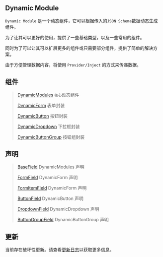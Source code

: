 ## Dynamic Module

`Dynamic Module` 是一个动态组件，它可以根据传入的`JSON Schema`数据动态生成组件。

为了让其可以更好的使用，提供了一些基础类型，以及一些常用的组件。

同时为了可以让其可以扩展更多的组件或只需要部分组件，提供了简单的解决方案。

由于方便管理数据内容，将使用 `Provider/Inject` 的方式来传递数据。

## 组件

> [DynamicModules](./docs/DynamicModules.md) `核心`动态组件
>
> [DynamicForm](./docs/DynamicForm.md) 表单封装
>
> [DynamicButton](./docs/DynamicButton.md) 按钮封装
>
> [DynamicDropdown](./docs/DynamicDropdown.md) 下拉框封装
>
> [DynamicButtonGroup](./docs/DynamicButtonGroup.md) 按钮组封装
>

## 声明

> [BaseField](./docs/DynamicModules.md#声明) DynamicModules 声明
>
> [FormField](./docs/DynamicForm.md#FormField) DynamicForm 声明
>
> [FormItemField](./docs/DynamicForm.md#FormItemField) DynamicForm 声明
>
> [ButtonField](./docs/DynamicButton.md#声明) DynamicButton 声明
>
> [DropdownField](./docs/DynamicDropdown.md#声明) DynamicDropdown 声明
>
> [ButtonGroupField](./docs/DynamicButtonGroup.md#声明) DynamicButtonGroup 声明

## 更新

当前存在破坏性更新。请查看[更新日志](./CHANGELOG.md)以获取更多信息。
